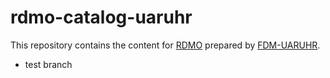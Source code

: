 # rdmo-catalog-uaruhr
This repository contains the content for [RDMO](https://github.com/rdmorganiser/rdmo) prepared by [FDM-UARUHR](https://github.com/organizations/FDM-UARuhr).
* test branch
